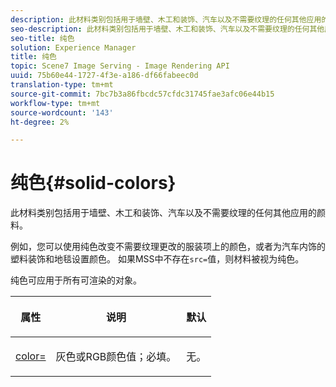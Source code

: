 ```yaml
---
description: 此材料类别包括用于墙壁、木工和装饰、汽车以及不需要纹理的任何其他应用的颜料。
seo-description: 此材料类别包括用于墙壁、木工和装饰、汽车以及不需要纹理的任何其他应用的颜料。
seo-title: 纯色
solution: Experience Manager
title: 纯色
topic: Scene7 Image Serving - Image Rendering API
uuid: 75b60e44-1727-4f3e-a186-df66fabeec0d
translation-type: tm+mt
source-git-commit: 7bc7b3a86fbcdc57cfdc31745fae3afc06e44b15
workflow-type: tm+mt
source-wordcount: '143'
ht-degree: 2%

---
```



# 纯色{#solid-colors}

此材料类别包括用于墙壁、木工和装饰、汽车以及不需要纹理的任何其他应用的颜料。

例如，您可以使用纯色改变不需要纹理更改的服装项上的颜色，或者为汽车内饰的塑料装饰和地毯设置颜色。 如果MSS中不存在`src=`值，则材料被视为纯色。

纯色可应用于所有可渲染的对象。

<table id="table_9245240311A44659A74C7A5EDD7D1503"> 
 <thead> 
  <tr> 
   <th colname="col1" class="entry"> <p>属性 </p> </th> 
   <th colname="col2" class="entry"> <p>说明 </p> </th> 
   <th colname="col3" class="entry"> <p>默认 </p> </th> 
  </tr> 
 </thead>
 <tbody> 
  <tr> 
   <td colname="col1"> <p> <a href="../../../../../../ir-api/http-protocol/image-rendering-api-ref/c-ir-http-protocol-ref/c-ir-http-protocol-command-reference/r-ir-http-color.md#reference-ea3cba9edfe94dbab86d8f123a9ed0aa" type="reference" format="dita" scope="local"> <span class="codeph"> color=  </span> </a> </p> </td> 
   <td colname="col2"> <p> 灰色或RGB颜色值；必填。 </p> </td> 
   <td colname="col3"> <p>无。 </p> </td> 
  </tr> 
 </tbody> 
</table>

